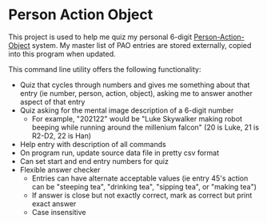 <h1>Person Action Object</h1>

This project is used to help me quiz my personal 6-digit [Person-Action-Object](https://artofmemory.com/blog/pao-system/) system.
My master list of PAO entries are stored externally, copied into this program when updated.

This command line utility offers the following functionality:
* Quiz that cycles through numbers and gives me something about that entry (ie number, person, action, object), asking me to answer another aspect of that entry
* Quiz asking for the mental image description of a 6-digit number
    * For example, "202122" would be "Luke Skywalker making robot beeping while running around the millenium falcon"  (20 is Luke, 21 is R2-D2, 22 is Han)
* Help entry with description of all commands
* On program run, update source data file in pretty csv format
* Can set start and end entry numbers for quiz
* Flexible answer checker
    * Entries can have alternate acceptable values (ie entry 45's action can be "steeping tea", "drinking tea", "sipping tea", or "making tea")
    * If answer is close but not exactly correct, mark as correct but print exact answer
    * Case insensitive
